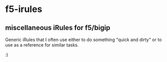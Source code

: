 # f5-irules

## miscellaneous iRules for f5/bigip

Generic iRules that I often use either to do something "quick and dirty" or to use as a reference for similar tasks.

:)


